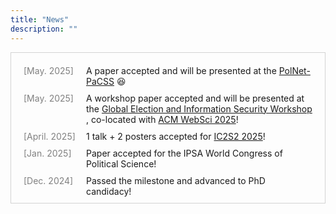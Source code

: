 ```yaml
---
title: "News"
description: ""
---
```


<style>
.news-container {
    max-height: 200px;  
    overflow-y: auto;
    border: 1px solid lightgray; 
    padding: 20px;
}
.news-item {
    display: flex;
    margin-bottom: 10px;
}
.news-date {
    width: 100px;
    flex-shrink: 0;
    color: gray;
}
.news-content {
    flex-grow: 2;
}

</style>

<div class="news-container">
    <div class="news-item">
        <div class="news-date">[May. 2025]</div>
        <div class="news-content">
            A paper accepted and will be presented at the 
            <a href="https://sites.google.com/view/confpolinetworks/">PolNet-PaCSS</a> 😆
        </div>
    </div>
    <div class="news-item">
        <div class="news-date">[May. 2025]</div>
        <div class="news-content">
            A workshop paper accepted and will be presented at the 
            <a href="http://geis.institute/websci2025/">Global Election and Information Security Workshop</a>
                , co-located with <a href="https://websci25.webscience.org/">ACM WebSci 2025</a>!
        </div>
    </div>
    <div class="news-item">
        <div class="news-date">[April. 2025]</div>
        <div class="news-content"> 1 talk + 2 posters accepted for <a href="https://ic2s2-2025.org/">IC2S2 2025</a>!</div>
    </div>
    <div class="news-item">
        <div class="news-date">[Jan. 2025]</div>
        <div class="news-content"> Paper accepted for the IPSA World Congress of Political Science! </div>
    </div>
    <div class="news-item">
        <div class="news-date">[Dec. 2024]</div>
        <div class="news-content"> Passed the milestone and advanced to PhD candidacy! </div>
    </div>
    <div class="news-item">
        <div class="news-date">[Nov. 2024]</div>
        <div class="news-content"> Awarded the College Information Studies Alumni Chapter Scholarship ($1,000). </div>
    </div>
    <div class="news-item">
        <div class="news-date">[Sept. 2024]</div>
        <div class="news-content"> Awarded the Humane Studies Fellowship from the Institute for Humane Studies ($4,000) </div>
    </div>
    <div class="news-item">
        <div class="news-date">[Aug. 2024]</div>
        <div class="news-content"> Awarded the Doctoral Students Research Awards ($1,500) </div>
    </div>
    <div class="news-item">
        <div class="news-date">[July. 2024]</div>
        <div class="news-content"> Awarded the Jacob K. Goldhaber Travel Grant ($250) for IC2S2!</div>
    </div>
    <div class="news-item">
        <div class="news-date">[June. 2024]</div>
        <div class="news-content"> Had fun participating in <a href="https://sites.google.com/view/netsci-course/home?authuser=0">A Short First Course in Network Science</a></div>
    </div>
    <div class="news-item">
        <div class="news-date">[May. 2024]</div>
        <div class="news-content">🥳 Our team was selected as one of nine finalists of the <a href="https://rankingchallenge.substack.com/p/announcing-the-finalists-of-the-prosocial">Prosocial Ranking Challenge</a>, a worldwide crowdsourcing challenge organized by the Center for Human-Compatible AI at UC Berkeley!</div>
    </div>
    <div class="news-item">
        <div class="news-date">[April. 2024]</div>
        <div class="news-content"> Accepted a poster presentation for <a href="https://ic2s2-2024.org/">IC2S2 2024</a>!</div>
    </div>
    <div class="news-item">
        <div class="news-date">[April. 2024]</div>
        <div class="news-content"> Served as a Program Committee member for the International Workshop on Cyber Social Threats <a href="https://cy-soc.github.io/2024/">(CySoc 2024)</a> at the 2024 International Conference on Web and Social Media <a href="https://www.icwsm.org/2024/index.html/index.html">(ICWSM)</a>.</div>
    </div>
    <div class="news-item">
        <div class="news-date">[April. 2024]</div>
        <div class="news-content"> Became an affiliated PhD student at the Institute for Trustworthy AI in Law and Society <a href="https://www.trails.umd.edu/">(TRAILS)</a>.</div>
    </div>
    <div class="news-item">
        <div class="news-date">[Mar. 2024]</div>
        <div class="news-content"> Reviewed a paper (Behaviour & Information Technology).</div>
    </div>
    <div class="news-item">
        <div class="news-date">[Feb. 2024]</div>
        <div class="news-content"> Reviewed ICWSM 2024 papers.</div>
    </div>
    <div class="news-item">
        <div class="news-date">[May. 2023]</div>
        <div class="news-content">🥳 I am thrilled to have received the Dean's Fellowship during my first year of doctoral studies at UMD!</div>
    </div>
</div>